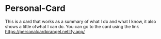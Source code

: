 # Personal-Card

This is a card that works as a summary of what I do and what I know, it also shows a little ofwhat I can do.
You can go to the card using the link https://personalcardorangel.netlify.app/
